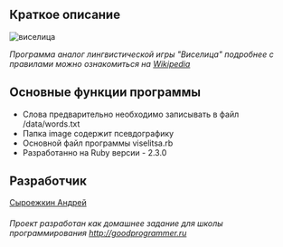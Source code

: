 ## Краткое описание

  ![виселица](https://games.mail.ru/pic/pc/game/picture/9d/9c068.jpeg)
  
  *Программа аналог лингвистической игры "Виселица" подробнее с правилами можно ознакомиться на 
  [Wikipedia](https://goo.gl/y67Z0c)* 

## Основные функции программы

  + Слова предварительно необходимо записывать в файл /data/words.txt
  + Папка image содержит псевдографику
  + Основной файл программы viselitsa.rb
  + Разработанно на Ruby версии - 2.3.0
  
## Разработчик

  [Сыроежкин Андрей](https://github.com/MrBeean)
  
###### Проект разработан как домашнее задание для школы программирования http://goodprogrammer.ru
    